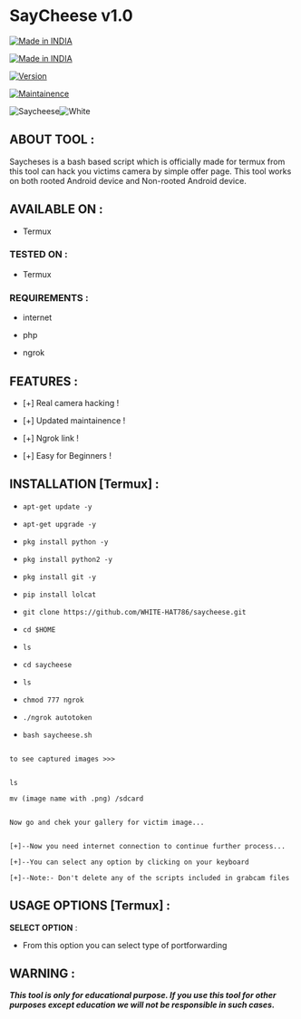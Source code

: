 # SayCheese v1.0
<p align="center">

<a href="https://github.com/WHITE-HAT786/saycheese.git"><img title="Made in INDIA" src="https://img.shields.io/badge/MADE%20IN-INDIA-SCRIPT?colorA=%23ff8100&colorB=%23017e40&colorC=%23ff0000&style=for-the-badge"></a>

</p>

<p align="center">

<a href="https://github.com/WHITE-HAT786/saycheese.git"><img title="Made in INDIA" src="https://img.shields.io/badge/Tool-Saycheese-green.svg"></a>

<a href="https://github.com/WHITE-HAT786/saycheese.git"><img title="Version" src="https://img.shields.io/badge/Version-1.0-green.svg?style=flat-square"></a>

<a href="https://github.com/WHITE-HAT786/saycheese.git"><img title="Maintainence" src="https://img.shields.io/badge/Maintained%3F-yes-green.svg"></a>

</p>

<p align="center">

<img title="Saycheese"><img src="https://i.ibb.co/qYcKm14/White.jpg" alt="White" border="0"></a>

</p>

<p align="center">

</p>

<p align="center">




## ABOUT TOOL :

Saycheses is a bash based script which is officially made for termux from this tool can hack you victims camera by simple offer page. This tool works on both rooted Android device and Non-rooted Android device.

## AVAILABLE ON :

* Termux

### TESTED ON :

* Termux

### REQUIREMENTS :

* internet

* php



* ngrok

## FEATURES :

* [+] Real camera hacking !

* [+] Updated maintainence !

* [+] Ngrok link !

* [+] Easy for Beginners !

## INSTALLATION [Termux] :

* `apt-get update -y`

* `apt-get upgrade -y`

* `pkg install python -y`

* `pkg install python2 -y`

* `pkg install git -y`

* `pip install lolcat`

* `git clone https://github.com/WHITE-HAT786/saycheese.git`

* `cd $HOME`



* `ls`

* `cd saycheese`





* `ls`

* `chmod 777 ngrok`

* `./ngrok autotoken`
 

* `bash saycheese.sh`

```

to see captured images >>>

```

```

ls

mv (image name with .png) /sdcard

```

```

Now go and chek your gallery for victim image...

```

```

[+]--Now you need internet connection to continue further process...

[+]--You can select any option by clicking on your keyboard

[+]--Note:- Don't delete any of the scripts included in grabcam files

```

## USAGE OPTIONS [Termux] :

__SELECT OPTION__ :

- From this option you can select type of portforwarding




## WARNING : 

***This tool is only for educational purpose. If you use this tool for other purposes except education we will not be responsible in such cases.***


```

